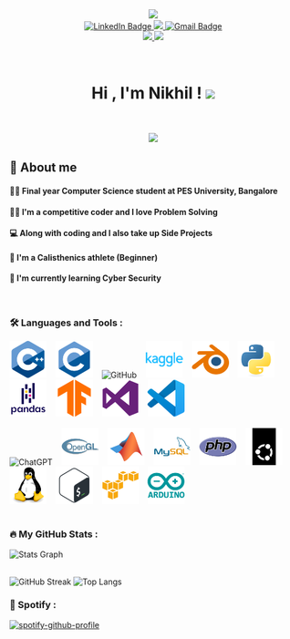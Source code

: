 <div id="header" align="center">
  <img src="https://media.giphy.com/media/v1.Y2lkPTc5MGI3NjExdGZ0bGtjcjhpMmk3NnhiZnQ5Z3dzNjRjZXZ5Y21pZmFzOTgwd3VhbCZlcD12MV9pbnRlcm5hbF9naWZfYnlfaWQmY3Q9Zw/26SdS6M9jzxdqq72JU/giphy.gif" width="300"/>
<br>
  <a href="https://www.linkedin.com/in/nikhil-s-p-bb5504231/">
    <img src="https://img.shields.io/badge/LinkedIn-blue?style=for-the-badge&logo=linkedin&logoColor=white" alt="LinkedIn Badge"/>
  </a>
  <!--
  <a href="https://twitter.com/NikhilSP176242">
    <img src="https://img.shields.io/badge/Twitter-blue?style=for-the-badge&logo=twitter&logoColor=white" alt="Twitter Badge"/>
  </a>
  -->
  <a href = "http://discordapp.com/users/797359552874020954">
    <img src="https://img.shields.io/badge/Discord-7289DA?style=for-the-badge&logo=discord&logoColor=white"
  </a>
  <a href = "mailto:nikhilsp242@gmail.com">
    <img src="https://img.shields.io/badge/Gmail-D14836?style=for-the-badge&logo=gmail&logoColor=white" alt="Gmail Badge"/>
  </a>
  <br>
  <a href = "https://auth.geeksforgeeks.org/user/nikhilsp242/">
  <img src="https://img.shields.io/badge/GeeksforGeeks-298D46?style=for-the-badge&logo=geeksforgeeks&logoColor=white"/>
  </a>
  <a href = "https://www.hackerrank.com/nikhilsp242?hr_r=1">
  <img src = "https://img.shields.io/badge/-Hackerrank-2EC866?style=for-the-badge&logo=HackerRank&logoColor=white"/>
    </a>

  <br>
  <br>
  <img src="https://komarev.com/ghpvc/?username=your-github-nikhilsp242&style=flat-square&color=blue" alt=""/>
  <h1>
  Hi , I'm Nikhil !
  <img src="https://media.giphy.com/media/hvRJCLFzcasrR4ia7z/giphy.gif" width="30px"/>
</h1>
  <br>
  <br>
 <div id="header" align="center">
  <img src="https://readme-typing-svg.herokuapp.com?font=Courier+new&color=%23808080&size=40&width=800&duration=6969&lines=Welcome+to+my+profile!">
  </div>
</div>


## 💁 About me
#### 🧑‍🎓 Final year Computer Science student at PES University, Bangalore</br>
#### 🧑‍💻 I'm a competitive coder and I love Problem Solving</br>
#### 💻 Along with coding and I also take up Side Projects </br>
#### 💪 I'm a Calisthenics athlete (Beginner) </br>
#### 📖 I'm currently learning Cyber Security </br>

</br>

<!--
## Top repositories
[![Readme Card](https://github-readme-stats.vercel.app/api/pin/?username=nikhilsp242&repo=GeeksforGeeks_Submissions&theme=github_dark)](https://github.com/nikhilsp242/GeeksforGeeks_Submissions)
-->

### :hammer_and_wrench: Languages and Tools :
<div>
  <img src = "https://github.com/devicons/devicon/blob/master/icons/cplusplus/cplusplus-original.svg" title="C++" alt="C++" width="65" height="65"/>&nbsp&nbsp&nbsp;
  <img src = "https://github.com/devicons/devicon/blob/master/icons/c/c-original.svg" title="C" alt="C" width="65" height="65"/>&nbsp&nbsp&nbsp;
  <img src = "https://github.com/nikhilsp242/nikhilsp242/assets/112267674/5b5474a0-3097-4681-914b-a771ddff31ef" title="GitHub" alt="GitHub" width="65" height="65"/>&nbsp&nbsp&nbsp;
  <img src = "https://github.com/devicons/devicon/blob/master/icons/kaggle/kaggle-original-wordmark.svg" title="Kaggle" alt="Kaggle" width="65" height="65"/>&nbsp&nbsp&nbsp;
  <img src = "https://github.com/devicons/devicon/blob/master/icons/blender/blender-original.svg" title="Blender" alt="Blender" width="65" height="65"/>&nbsp&nbsp&nbsp;
  <img src = "https://github.com/devicons/devicon/blob/master/icons/python/python-original.svg" title="python" alt="python" width="65" height="65"/>&nbsp&nbsp&nbsp;
  <img src = "https://github.com/devicons/devicon/blob/master/icons/pandas/pandas-original-wordmark.svg" title="pandas" alt="pandas" width="65" height="65"/>&nbsp&nbsp&nbsp;
  <img src = "https://github.com/devicons/devicon/blob/master/icons/tensorflow/tensorflow-original.svg" title="TensorFlow" alt="TF" width="65" height="65"/>&nbsp&nbsp&nbsp;
  <img src = "https://github.com/devicons/devicon/blob/master/icons/visualstudio/visualstudio-plain.svg" title="Visual Studio" alt="Visual Studio" width="65" height="65"/>&nbsp&nbsp&nbsp;
  <img src = "https://github.com/devicons/devicon/blob/master/icons/vscode/vscode-original.svg" title="Visual Studio Code" alt="Visual Studio Code" width="65" height="65"/>&nbsp&nbsp&nbsp;
  <br>
  <br>
  <img src = "https://github.com/nikhilsp242/nikhilsp242/assets/112267674/55e7a16b-c083-4de9-910d-97235c487546" title="ChatGPT" alt="ChatGPT" width="60" height="60"/>&nbsp&nbsp&nbsp;
  <img src = "https://github.com/devicons/devicon/blob/master/icons/opengl/opengl-original.svg" title="OpenGL" alt="OpenGL" width="65" height="65"/>&nbsp&nbsp&nbsp;
  <img src = "https://github.com/devicons/devicon/blob/master/icons/matlab/matlab-original.svg" title="MATLAB" alt="MATLAB" width="65" height="65"/>&nbsp&nbsp&nbsp;
  <img src = "https://github.com/devicons/devicon/blob/master/icons/mysql/mysql-original-wordmark.svg" title="MySQL" alt="MySQL" width="65" height="65"/>&nbsp&nbsp&nbsp;
  <img src = "https://github.com/devicons/devicon/blob/master/icons/php/php-original.svg" title="php" alt="php" width="65" height="65"/>&nbsp&nbsp&nbsp;
  <img src = "https://github.com/devicons/devicon/blob/master/icons/ubuntu/ubuntu-plain.svg" title="ubuntu" alt="ubuntu" width="65" height="65"/>&nbsp&nbsp&nbsp;
  <img src = "https://github.com/devicons/devicon/blob/master/icons/linux/linux-original.svg" title="Linux" alt="Linux" width="65" height="65"/>&nbsp&nbsp&nbsp;
  <img src = "https://github.com/devicons/devicon/blob/master/icons/bash/bash-original.svg" title="Bash" alt="Bash" width="65" height="65"/>&nbsp&nbsp&nbsp;
  <img src = "https://github.com/devicons/devicon/blob/master/icons/amazonwebservices/amazonwebservices-original.svg" title="Amazon Web Services" alt="aws" width="65" height="65"/>&nbsp&nbsp&nbsp;
  <img src = "https://github.com/devicons/devicon/blob/master/icons/arduino/arduino-original-wordmark.svg" title="Arduino" alt="Arduino" width="65" height="65"/>&nbsp&nbsp&nbsp;
</div>

</br>

### :fire: My GitHub Stats :
![Stats Graph](http://github-profile-summary-cards.vercel.app/api/cards/profile-details?username=nikhilsp242&theme=2077)
<br>
<br>

![GitHub Streak](https://github-readme-streak-stats.herokuapp.com?user=nikhilsp242&theme=dark&hide_border=true&card_width=500&type=png) 
![Top Langs](https://github-readme-stats.vercel.app/api/top-langs/?username=nikhilsp242&layout=compact&theme=vision-friendly-dark)


### 🎵 Spotify :  
[![spotify-github-profile](https://spotify-github-profile.vercel.app/api/view?uid=31kxkeztj7ws5qo4yh3tycblv6gq&cover_image=true&theme=default&show_offline=true&background_color=121212&interchange=true&bar_color_cover=false)](https://spotify-github-profile.vercel.app/api/view?uid=31kxkeztj7ws5qo4yh3tycblv6gq&redirect=true)

<!---
<div id="header">
  <a href="https://open.spotify.com/user/31kxkeztj7ws5qo4yh3tycblv6gq">
    <img src="https://github.com/nikhilsp242/nikhilsp242/assets/112267674/3cc0a862-f9dd-4fa9-8e05-649feb2b7d19" alt="My Playlists">
  </a>
</div>




<!--
**nikhilsp242/nikhilsp242** is a ✨ _special_ ✨ repository because its `README.md` (this file) appears on your GitHub profile.



Here are some ideas to get you started:

- 🔭 I’m currently working on ...
- 🌱 I’m currently learning ...
- 👯 I’m looking to collaborate on ...
- 🤔 I’m looking for help with ...
- 💬 Ask me about ...
- 📫 How to reach me: ...
- 😄 Pronouns: ...
- ⚡ Fun fact: ...
-->
